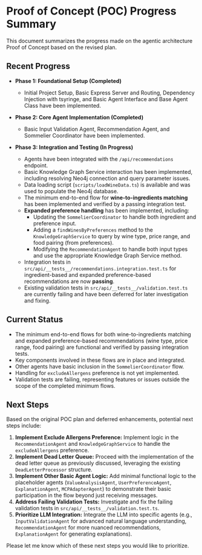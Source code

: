 # Proof of Concept (POC) Progress Summary

This document summarizes the progress made on the agentic architecture Proof of Concept based on the revised plan.

## Recent Progress

- **Phase 1: Foundational Setup (Completed)**
  - Initial Project Setup, Basic Express Server and Routing, Dependency Injection with tsyringe, and Basic Agent Interface and Base Agent Class have been implemented.

- **Phase 2: Core Agent Implementation (Completed)**
  - Basic Input Validation Agent, Recommendation Agent, and Sommelier Coordinator have been implemented.

- **Phase 3: Integration and Testing (In Progress)**
  - Agents have been integrated with the `/api/recommendations` endpoint.
  - Basic Knowledge Graph Service interaction has been implemented, including resolving Neo4j connection and query parameter issues.
  - Data loading script (`scripts/loadWineData.ts`) is available and was used to populate the Neo4j database.
  - The minimum end-to-end flow for **wine-to-ingredients matching** has been implemented and verified by a passing integration test.
  - **Expanded preference handling** has been implemented, including:
    - Updating the `SommelierCoordinator` to handle both ingredient and preference input.
    - Adding a `findWinesByPreferences` method to the `KnowledgeGraphService` to query by wine type, price range, and food pairing (from preferences).
    - Modifying the `RecommendationAgent` to handle both input types and use the appropriate Knowledge Graph Service method.
  - Integration tests in `src/api/__tests__/recommendations.integration.test.ts` for ingredient-based and expanded preference-based recommendations are now **passing**.
  - Existing validation tests in `src/api/__tests__/validation.test.ts` are currently failing and have been deferred for later investigation and fixing.

## Current Status

- The minimum end-to-end flows for both wine-to-ingredients matching and expanded preference-based recommendations (wine type, price range, food pairing) are functional and verified by passing integration tests.
- Key components involved in these flows are in place and integrated.
- Other agents have basic inclusion in the `SommelierCoordinator` flow.
- Handling for `excludeAllergens` preference is not yet implemented.
- Validation tests are failing, representing features or issues outside the scope of the completed minimum flows.

## Next Steps

Based on the original POC plan and deferred enhancements, potential next steps include:
1.  **Implement Exclude Allergens Preference:** Implement logic in the `RecommendationAgent` and `KnowledgeGraphService` to handle the `excludeAllergens` preference.
2.  **Implement Dead Letter Queue:** Proceed with the implementation of the dead letter queue as previously discussed, leveraging the existing `DeadLetterProcessor` structure.
3.  **Implement Other Basic Agent Logic:** Add minimal functional logic to the placeholder agents (`ValueAnalysisAgent`, `UserPreferenceAgent`, `ExplanationAgent`, `MCPAdapterAgent`) to demonstrate their basic participation in the flow beyond just receiving messages.
4.  **Address Failing Validation Tests:** Investigate and fix the failing validation tests in `src/api/__tests__/validation.test.ts`.
5.  **Prioritize LLM Integration:** Integrate the LLM into specific agents (e.g., `InputValidationAgent` for advanced natural language understanding, `RecommendationAgent` for more nuanced recommendations, `ExplanationAgent` for generating explanations).

Please let me know which of these next steps you would like to prioritize.

